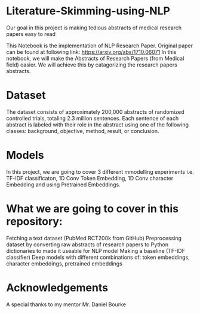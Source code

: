 # Literature-Skimming-using-NLP
Our goal in this project is making tedious abstracts of medical research papers easy to read

This Notebook is the implementation of NLP Research Paper. Original paper can be found at following link: https://arxiv.org/abs/1710.06071
In this notebook, we will make the Abstracts of Research Papers (from Medical field) easier. We will achieve this by catagorizing the research papers abstracts. 

# Dataset
The dataset consists of approximately 200,000 abstracts of randomized controlled trials, totaling 2.3 million sentences. Each sentence of each abstract is labeled with their role in the abstract using one of the following classes: background, objective, method, result, or conclusion. 

# Models
In this project, we are going to cover 3 different mmodelling experiments i.e. TF-IDF classificaton, 1D Conv Token Embedding, 1D Conv character Embedding and using Pretrained Embeddings.

# What we are going to cover in this repository:
Fetching a text dataset (PubMed RCT200k from GitHub)
Preprocessing dataset by converting raw abstracts of research papers to Python dictionaries to made it useable for NLP model
Making a baseline (TF-IDF classifier)
Deep models with different combinations of: token embeddings, character embeddings, pretrained embeddings


# Acknowledgements
A special thanks to my mentor Mr. Daniel Bourke
